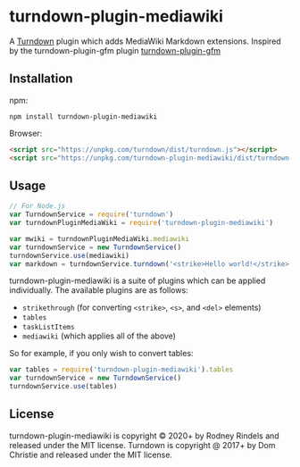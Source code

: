 # turndown-plugin-mediawiki

A [Turndown](https://github.com/domchristie/turndown) plugin which adds MediaWiki Markdown extensions.
Inspired by the turndown-plugin-gfm plugin [turndown-plugin-gfm](https://github.com/domchristie/turndown-plugin-gfm)

## Installation

npm:

```
npm install turndown-plugin-mediawiki
```

Browser:

```html
<script src="https://unpkg.com/turndown/dist/turndown.js"></script>
<script src="https://unpkg.com/turndown-plugin-mediawiki/dist/turndown-plugin-mediawiki.js"></script>
```

## Usage

```js
// For Node.js
var TurndownService = require('turndown')
var turndownPluginMediaWiki = require('turndown-plugin-mediawiki')

var mwiki = turndownPluginMediaWiki.mediawiki
var turndownService = new TurndownService()
turndownService.use(mediawiki)
var markdown = turndownService.turndown('<strike>Hello world!</strike>')
```

turndown-plugin-mediawiki is a suite of plugins which can be applied individually. The available plugins are as follows:

- `strikethrough` (for converting `<strike>`, `<s>`, and `<del>` elements)
- `tables`
- `taskListItems`
- `mediawiki` (which applies all of the above)

So for example, if you only wish to convert tables:

```js
var tables = require('turndown-plugin-mediawiki').tables
var turndownService = new TurndownService()
turndownService.use(tables)
```

## License

turndown-plugin-mediawiki is copyright © 2020+ by Rodney Rindels and released under the MIT license.
Turndown is copyright @ 2017+ by Dom Christie and released under the MIT license. 
